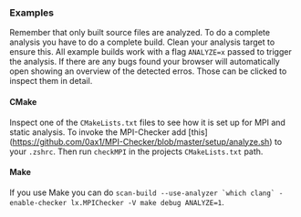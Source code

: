 ### Examples

Remember that only built source files are analyzed. To do a complete analysis
you have to do a complete build. Clean your analysis target to ensure this. All
example builds work with a flag `ANALYZE=x` passed to trigger the analysis.
If there are any bugs found your browser will automatically open showing an
overview of the detected erros. Those can be clicked to inspect them in detail.

#### CMake
Inspect one of the `CMakeLists.txt` files to see how it is set up for MPI and
static analysis.  To invoke the MPI-Checker add [this]
(https://github.com/0ax1/MPI-Checker/blob/master/setup/analyze.sh) to your
`.zshrc`. Then run `checkMPI` in the projects `CMakeLists.txt` path.

#### Make
If you use Make you can do ```scan-build --use-analyzer `which clang`
-enable-checker lx.MPIChecker -V make debug ANALYZE=1```.
